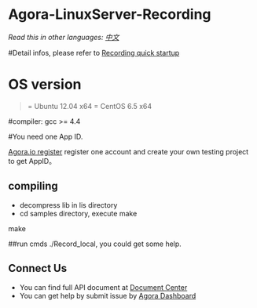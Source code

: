
# Agora-LinuxServer-Recording

*Read this in other languages: [中文](README_zh.md)*

#Detail infos, please refer to [Recording quick startup ](https://docs.agora.io/cn/user_guide/communication/recording_qs.html)

# OS version

>= Ubuntu 12.04 x64 
>= CentOS 6.5 x64 

#compiler: 
gcc >= 4.4 

#You need one App ID. 

[Agora.io register](https://dashboard.agora.io/cn/signup/) register one account and create your own testing project to get AppID。

## compiling
- decompress lib in lis directory
- cd samples directory, execute make

make

##run cmds ./Record_local, you could get some help.

## Connect Us

- You can find full API document at [Document Center](https://docs.agora.io/en/)
- You can get help by submit issue by [Agora Dashboard](https://dashboard.agora.io)
